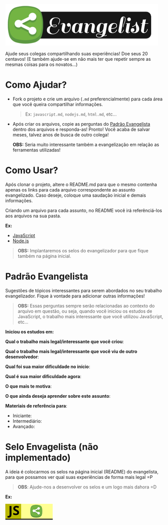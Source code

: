 ![Evangelist](img/evangelist-logo.png)

Ajude seus colegas compartilhando suas experiências! Doe seus 20 centavos! (E também ajude-se em não mais ter que repetir sempre as mesmas coisas para os novatos...)

# Como Ajudar?

* Fork o projeto e crie um arquivo (`.md` preferencialmente) para cada área que você queira compartilhar informações.

	> Ex: `javascript.md`, `nodejs.md`, `html.md`, etc...

* Após criar os arquivos, copie as perguntas do [Padrão Evangelista](https://github.com/eoop/evangelist#padr%C3%A3o-evangelista) dentro dos arquivos e responda-as! Pronto! Você acaba de salvar meses, talvez anos de busca de outro colega!

	**OBS:** Seria muito interessante também a evangelização em relação as ferramentas utilizadas!

# Como Usar?

Após clonar o projeto, altere o README.md para que o mesmo contenha apenas os links para cada arquivo correspondente ao assunto evangelizado. Caso deseje, coloque uma saudação inicial e demais informações.

Criando um arquivo para cada assunto, no README você irá referênciá-los aos arquivos na sua pasta.

**Ex:** 
* [JavaScript](javascript.md)
* [Node.js](nodejs.md)

> **OBS:** Implantaremos os selos do evangelizador para que fique também na página inicial.

# Padrão Evangelista

Sugestões de tópicos interessantes para serem abordados no seu trabalho evangelizador. Fique à vontade para adicionar outras informações!

> **OBS:** Essas perguntas sempre serão relacionadas ao contexto do arquivo em questão, ou seja, quando você iniciou os estudos de JavaScript, o trabalho mais interessante que você utilizou JavaScript, etc...

**Iniciou os estudos em:**

**Qual o trabalho mais legal/interessante que você criou**:

**Qual o trabalho mais legal/interessante que você viu de outro desenvolvedor**:

**Qual foi sua maior dificuldade no início**:

**Qual é sua maior dificuldade agora**:

**O que mais te motiva**:

**O que ainda deseja aprender sobre este assunto**:

**Materiais de referência para**:

* Iniciante:
* Intermediário:
* Avançado:

# Selo Envagelista (não implementado)

A ideia é colocarmos os selos na página inicial (README) do evangelista, para que possamos ver qual suas experiências de forma mais legal =P

> **OBS**: Ajude-nos a desenvolver os selos e um logo mais dahora =D

**Ex:**

![Js Evangelist](img/js-evangelist.png)